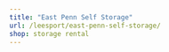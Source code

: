 ```yaml
---
title: "East Penn Self Storage"
url: /leesport/east-penn-self-storage/
shop: storage rental
---
```

